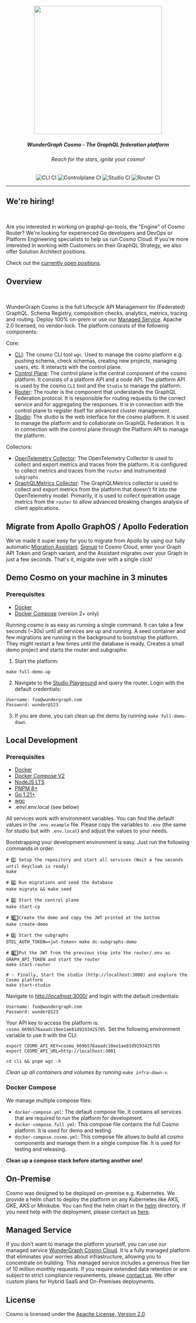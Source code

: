 <p align="center">
<img width="350" src="./docs/assets/logo.png"/>
</p>

<div align="center">
<h5>WunderGraph Cosmo - The GraphQL federation platform</h5>
<h6><i>Reach for the stars, ignite your cosmo!</i></h6>
<img alt="CLI CI" src="https://github.com/wundergraph/cosmo/actions/workflows/cli-ci.yaml/badge.svg">
<img alt="Controlplane CI" src="https://github.com/wundergraph/cosmo/actions/workflows/controlplane-ci.yaml/badge.svg">
<img alt="Studio CI" src="https://github.com/wundergraph/cosmo/actions/workflows/studio-ci.yaml/badge.svg">
<img alt="Router CI" src="https://github.com/wundergraph/cosmo/actions/workflows/router-ci.yaml/badge.svg"/>
<hr />
</div>

## We're hiring!

<br/>

Are you interested in working on graphql-go-tools, the "Engine" of Cosmo Router?
We're looking for experienced Go developers and DevOps or Platform Engineering specialists to help us run Cosmo Cloud.
If you're more interested in working with Customers on their GraphQL Strategy,
we also offer Solution Architect positions.

Check out the [currently open positions](https://wundergraph.com/jobs#open-positions).

## Overview

<br/>

WunderGraph Cosmo is the full Lifecycle API Management for (Federated) GraphQL. Schema Registry, composition checks, analytics, metrics, tracing and routing. Deploy 100% on-prem or use our [Managed Service](https://cosmo.wundergraph.com/login). Apache 2.0 licensed, no vendor-lock. The platform consists of the following components:

Core:

- [CLI](./cli): The cosmo CLI tool `wgc`. Used to manage the cosmo platform e.g. pushing schema, check schemas, creating new projects, managing users, etc. It interacts with the control plane.
- [Control Plane](./controlplane): The control plane is the central component of the cosmo platform. It consists of a platform API and a node API. The platform API is used by the cosmo `CLI` tool and the `Studio` to manage the platform.
- [Router](./router): The router is the component that understands the GraphQL Federation protocol. It is responsible for routing requests to the correct service and for aggregating the responses. It is in connection with the control plane to register itself for advanced cluster management.
- [Studio](./studio): The studio is the web interface for the cosmo platform. It is used to manage the platform and to collaborate on GraphQL Federation. It is in connection with the control plane through the Platform API to manage the platform.

Collectors:

- [OpenTelemetry Collector](./otelcollector): The OpenTelemetry Collector is used to collect and export metrics and traces from the platform. It is configured to collect metrics and traces from the `router` and instrumented `subgraphs`.
- [GraphQLMetrics Collector](./graphqlmetrics): The GraphQLMetrics collector is used to collect and export metrics from the platform that doesn't fit into the OpenTelemetry model. Primarily, it is used to collect operation usage metrics from the `router` to allow advanced breaking changes analysis of client applications.

## Migrate from Apollo GraphOS / Apollo Federation

We've made it super easy for you to migrate from Apollo by using our fully automatic [Migration Assistant](https://cosmo-docs.wundergraph.com/studio/migrate-from-apollo).
[Signup](https://cosmo.wundergraph.com/login) to Cosmo Cloud, enter your Graph API Token and Graph variant, and the Assistant migrates over your Graph in just a few seconds.
That's it, migrate over with a single click!

## Demo Cosmo on your machine in 3 minutes

### Prerequisites

- [Docker](https://docs.docker.com/get-docker/)
- [Docker Compose](https://docs.docker.com/compose/install/) (version 2+ only)

Running cosmo is as easy as running a single command. It can take a few seconds (~30s) until all services are up and running. A seed container and few migrations are running in the background to bootstrap the platform.
They might restart a few times until the database is ready. Creates a small demo project and starts the router and subgraphs:

1. Start the platform:

```shell
make full-demo-up
```

2. Navigate to the [Studio Playground](http://localhost:3000/wundergraph/default/graph/mygraph/playground) and query the router. Login with the default credentials:

```
Username: foo@wundergraph.com
Password: wunder@123
```

3. If you are done, you can clean up the demo by running `make full-demo-down`.

## Local Development

### Prerequisites

- [Docker](https://docs.docker.com/get-docker/)
- [Docker Compose V2](https://docs.docker.com/compose/install/)
- [NodeJS LTS](https://nodejs.org/en/download/)
- [PNPM 8+](https://pnpm.io/installation)
- [Go 1.21+](https://golang.org/doc/install)
- [wgc](https://www.npmjs.com/package/wgc)
- .env/.env.local (see below)

All services work with environment variables. You can find the default values in the `.env.example` file. 
Please copy the variables to `.env` (the same for studio but with `.env.local`) and adjust the values to your needs.

Bootstrapping your development environment is easy. Just run the following commands in order:

```shell
# 1️⃣ Setup the repository and start all services (Wait a few seconds until Keycloak is ready)
make

# 2️⃣ Run migrations and seed the database
make migrate && make seed

# 3️⃣ Start the control plane
make start-cp

# 4️⃣⃣ Create the demo and copy the JWT printed at the bottom
make create-demo

# 5️⃣ Start the subgraphs
OTEL_AUTH_TOKEN=<jwt-token> make dc-subgraphs-demo

# 6️⃣⃣ Put the JWT from the previous step into the router/.env as GRAPH_API_TOKEN and start the router
make start-router

# ✨ Finally, Start the studio (http://localhost:3000) and explore the Cosmo platform
make start-studio
```

Navigate to [http://localhost:3000/](http://localhost:3000/) and login with the default credentials:

```
Username: foo@wundergraph.com
Password: wunder@123
```

Your API key to access the platform is: `cosmo_669b576aaadc10ee1ae81d9193425705`. Set the following environment variable to use it with the CLI:

```shell
export COSMO_API_KEY=cosmo_669b576aaadc10ee1ae81d9193425705
export COSMO_API_URL=http://localhost:3001

cd cli && pnpm wgc -h
```

_Clean up all containers and volumes by running `make infra-down-v`._

### Docker Compose

We manage multiple compose files:

- `docker-compose.yml`: The default compose file. It contains all services that are required to run the platform for development.
- `docker-compose.full.yml`: This compose file contains the full Cosmo platform. It is used for demo and testing.
- `docker-compose.cosmo.yml`: This compose file allows to build all cosmo components and manage them in a single compose file. It is used for testing and releasing.

**Clean up a compose stack before starting another one!**

## On-Premise

Cosmo was designed to be deployed on-premise e.g. Kubernetes. We provide a helm chart to deploy the platform on any Kubernetes like AKS, GKE, AKS or Minikube. You can find the helm chart in the [helm](./helm) directory.
If you need help with the deployment, please contact us [here](https://form.typeform.com/to/oC6XATf4).

## Managed Service

If you don't want to manage the platform yourself, you can use our managed service [WunderGraph Cosmo Cloud](https://cosmo.wundergraph.com/). It is a fully managed platform that eliminates your worries about infrastructure, allowing you to concentrate on building. This managed service includes a generous free tier of 10 million monthly requests. If you require extended data retention or are subject to strict compliance requirements, please [contact us](https://wundergraph.com/contact/sales). We offer custom plans for Hybrid SaaS and On-Premises deployments.

## License

Cosmo is licensed under the [Apache License, Version 2.0](LICENSE).
